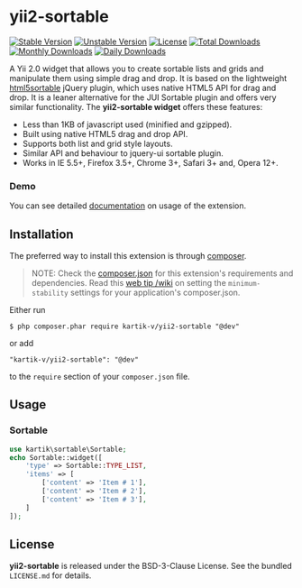 yii2-sortable
=============

[![Stable Version](https://poser.pugx.org/kartik-v/yii2-widget-sortable/v/stable)](https://packagist.org/packages/kartik-v/yii2-widget-sortable)
[![Unstable Version](https://poser.pugx.org/kartik-v/yii2-widget-sortable/v/unstable)](https://packagist.org/packages/kartik-v/yii2-widget-sortable)
[![License](https://poser.pugx.org/kartik-v/yii2-sortable/license)](https://packagist.org/packages/kartik-v/yii2-sortable)
[![Total Downloads](https://poser.pugx.org/kartik-v/yii2-sortable/downloads)](https://packagist.org/packages/kartik-v/yii2-sortable)
[![Monthly Downloads](https://poser.pugx.org/kartik-v/yii2-sortable/d/monthly)](https://packagist.org/packages/kartik-v/yii2-sortable)
[![Daily Downloads](https://poser.pugx.org/kartik-v/yii2-sortable/d/daily)](https://packagist.org/packages/kartik-v/yii2-sortable)

A Yii 2.0 widget that allows you to create sortable lists and grids and manipulate them using simple drag and drop. 
It is based on the lightweight [html5sortable](https://github.com/voidberg/html5sortable) jQuery plugin, which uses native HTML5 API for drag and drop. 
It is a leaner alternative for the JUI Sortable plugin and offers very similar functionality. The **yii2-sortable widget** offers these features:

- Less than 1KB of javascript used (minified and gzipped).
- Built using native HTML5 drag and drop API.
- Supports both list and grid style layouts.
- Similar API and behaviour to jquery-ui sortable plugin.
- Works in IE 5.5+, Firefox 3.5+, Chrome 3+, Safari 3+ and, Opera 12+.

### Demo
You can see detailed [documentation](http://demos.krajee.com/sortable) on usage of the extension.

## Installation

The preferred way to install this extension is through [composer](http://getcomposer.org/download/).

> NOTE: Check the [composer.json](https://github.com/kartik-v/yii2-sortable/blob/master/composer.json) for this extension's requirements and dependencies. Read this [web tip /wiki](http://webtips.krajee.com/setting-composer-minimum-stability-application/) on setting the `minimum-stability` settings for your application's composer.json.

Either run

```
$ php composer.phar require kartik-v/yii2-sortable "@dev"
```

or add

```
"kartik-v/yii2-sortable": "@dev"
```

to the ```require``` section of your `composer.json` file.

## Usage

### Sortable

```php
use kartik\sortable\Sortable;
echo Sortable::widget([
    'type' => Sortable::TYPE_LIST,
    'items' => [
        ['content' => 'Item # 1'],
        ['content' => 'Item # 2'],
        ['content' => 'Item # 3'],
    ]   
]); 
```

## License

**yii2-sortable** is released under the BSD-3-Clause License. See the bundled `LICENSE.md` for details.